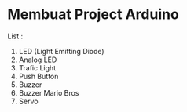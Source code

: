 # Membuat Project Arduino

List :
1. LED (Light Emitting Diode)
2. Analog LED
3. Trafic Light
4. Push Button
5. Buzzer
6. Buzzer Mario Bros
7. Servo 
